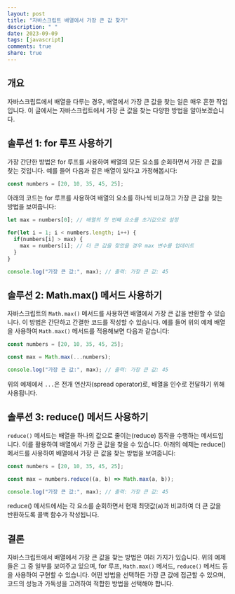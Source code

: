 ```yaml
---
layout: post
title: "자바스크립트 배열에서 가장 큰 값 찾기"
description: " "
date: 2023-09-09
tags: [javascript]
comments: true
share: true
---
```


## 개요
자바스크립트에서 배열을 다루는 경우, 배열에서 가장 큰 값을 찾는 일은 매우 흔한 작업입니다. 이 글에서는 자바스크립트에서 가장 큰 값을 찾는 다양한 방법을 알아보겠습니다. 

## 솔루션 1: for 루프 사용하기
가장 간단한 방법은 for 루프를 사용하여 배열의 모든 요소를 순회하면서 가장 큰 값을 찾는 것입니다. 예를 들어 다음과 같은 배열이 있다고 가정해봅시다:

```javascript
const numbers = [20, 10, 35, 45, 25];
```

아래의 코드는 for 루프를 사용하여 배열의 요소를 하나씩 비교하고 가장 큰 값을 찾는 방법을 보여줍니다:

```javascript
let max = numbers[0]; // 배열의 첫 번째 요소를 초기값으로 설정

for(let i = 1; i < numbers.length; i++) {
  if(numbers[i] > max) {
    max = numbers[i]; // 더 큰 값을 찾았을 경우 max 변수를 업데이트
  }
}

console.log("가장 큰 값:", max); // 출력: 가장 큰 값: 45
```

## 솔루션 2: Math.max() 메서드 사용하기
자바스크립트의 `Math.max()` 메서드를 사용하면 배열에서 가장 큰 값을 반환할 수 있습니다. 이 방법은 간단하고 간결한 코드를 작성할 수 있습니다. 예를 들어 위의 예제 배열을 사용하여 `Math.max()` 메서드를 적용해보면 다음과 같습니다:

```javascript
const numbers = [20, 10, 35, 45, 25];

const max = Math.max(...numbers);

console.log("가장 큰 값:", max); // 출력: 가장 큰 값: 45
```

위의 예제에서 `...`은 전개 연산자(spread operator)로, 배열을 인수로 전달하기 위해 사용됩니다.

## 솔루션 3: reduce() 메서드 사용하기
`reduce()` 메서드는 배열을 하나의 값으로 줄이는(reduce) 동작을 수행하는 메서드입니다. 이를 활용하여 배열에서 가장 큰 값을 찾을 수 있습니다. 아래의 예제는 reduce() 메서드를 사용하여 배열에서 가장 큰 값을 찾는 방법을 보여줍니다:

```javascript
const numbers = [20, 10, 35, 45, 25];

const max = numbers.reduce((a, b) => Math.max(a, b));

console.log("가장 큰 값:", max); // 출력: 가장 큰 값: 45
```

reduce() 메서드에서는 각 요소를 순회하면서 현재 최댓값(a)과 비교하여 더 큰 값을 반환하도록 콜백 함수가 작성됩니다.

## 결론
자바스크립트에서 배열에서 가장 큰 값을 찾는 방법은 여러 가지가 있습니다. 위의 예제들은 그 중 일부를 보여주고 있으며, for 루프, `Math.max()` 메서드, `reduce()` 메서드 등을 사용하여 구현할 수 있습니다. 어떤 방법을 선택하든 가장 큰 값에 접근할 수 있으며, 코드의 성능과 가독성을 고려하여 적합한 방법을 선택해야 합니다.